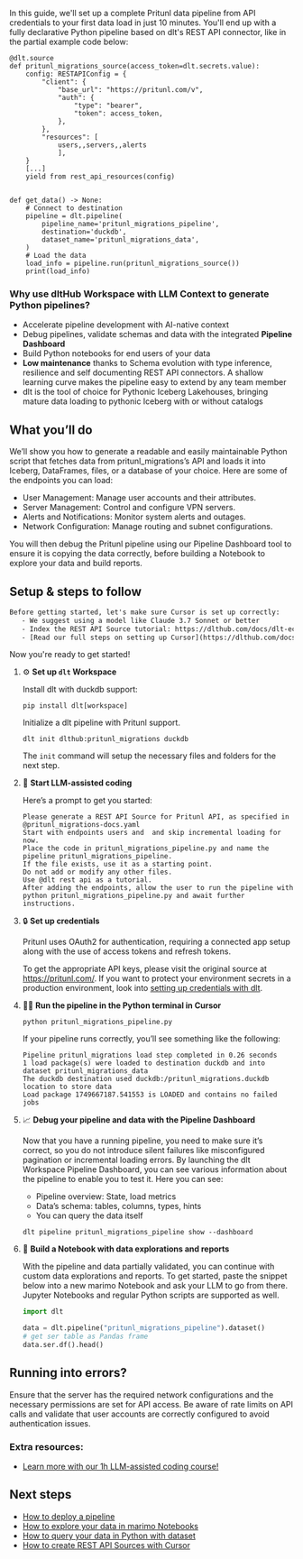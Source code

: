 In this guide, we'll set up a complete Pritunl data pipeline from API credentials to your first data load in just 10 minutes. You'll end up with a fully declarative Python pipeline based on dlt's REST API connector, like in the partial example code below:

```python-outcome
@dlt.source
def pritunl_migrations_source(access_token=dlt.secrets.value):
    config: RESTAPIConfig = {
        "client": {
            "base_url": "https://pritunl.com/v",
            "auth": {
                "type": "bearer",
                "token": access_token,
            },
        },
        "resources": [
            users,,servers,,alerts
            ],
    }
    [...]
    yield from rest_api_resources(config)


def get_data() -> None:
    # Connect to destination
    pipeline = dlt.pipeline(
        pipeline_name='pritunl_migrations_pipeline',
        destination='duckdb',
        dataset_name='pritunl_migrations_data', 
    )
    # Load the data
    load_info = pipeline.run(pritunl_migrations_source())
    print(load_info) 
```

### Why use dltHub Workspace with LLM Context to generate Python pipelines?

- Accelerate pipeline development with AI-native context
- Debug pipelines, validate schemas and data with the integrated **Pipeline Dashboard**
- Build Python notebooks for end users of your data
- **Low maintenance** thanks to Schema evolution with type inference, resilience and self documenting REST API connectors. A shallow learning curve makes the pipeline easy to extend by any team member
- dlt is the tool of choice for Pythonic Iceberg Lakehouses, bringing mature data loading to pythonic Iceberg with or without catalogs

## What you’ll do

We’ll show you how to generate a readable and easily maintainable Python script that fetches data from pritunl_migrations’s API and loads it into Iceberg, DataFrames, files, or a database of your choice. Here are some of the endpoints you can load:

- User Management: Manage user accounts and their attributes.
- Server Management: Control and configure VPN servers.
- Alerts and Notifications: Monitor system alerts and outages.
- Network Configuration: Manage routing and subnet configurations.

You will then debug the Pritunl pipeline using our Pipeline Dashboard tool to ensure it is copying the data correctly, before building a Notebook to explore your data and build reports.

## Setup & steps to follow

```default
Before getting started, let's make sure Cursor is set up correctly:
   - We suggest using a model like Claude 3.7 Sonnet or better
   - Index the REST API Source tutorial: https://dlthub.com/docs/dlt-ecosystem/verified-sources/rest_api/ and add it to context as **@dlt rest api**
   - [Read our full steps on setting up Cursor](https://dlthub.com/docs/dlt-ecosystem/llm-tooling/cursor-restapi#23-configuring-cursor-with-documentation)
```

Now you're ready to get started!

1. ⚙️ **Set up `dlt` Workspace**
    
    Install dlt with duckdb support:
    ```shell
    pip install dlt[workspace]
    ```

    Initialize a dlt pipeline with Pritunl support.
    ```shell
    dlt init dlthub:pritunl_migrations duckdb
    ```

    The `init` command will setup the necessary files and folders for the next step.
    
2. 🤠 **Start LLM-assisted coding**
    
    Here’s a prompt to get you started:
    
    ```prompt
    Please generate a REST API Source for Pritunl API, as specified in @pritunl_migrations-docs.yaml 
    Start with endpoints users and  and skip incremental loading for now. 
    Place the code in pritunl_migrations_pipeline.py and name the pipeline pritunl_migrations_pipeline. 
    If the file exists, use it as a starting point. 
    Do not add or modify any other files. 
    Use @dlt rest api as a tutorial. 
    After adding the endpoints, allow the user to run the pipeline with python pritunl_migrations_pipeline.py and await further instructions.
    ```

    
3. 🔒 **Set up credentials** 
    
    Pritunl uses OAuth2 for authentication, requiring a connected app setup along with the use of access tokens and refresh tokens.
    
    To get the appropriate API keys, please visit the original source at https://pritunl.com/.
    If you want to protect your environment secrets in a production environment, look into [setting up credentials with dlt](https://dlthub.com/docs/walkthroughs/add_credentials).
    
4. 🏃‍♀️ **Run the pipeline in the Python terminal in Cursor**
    
    ```shell
    python pritunl_migrations_pipeline.py
    ```
    
    If your pipeline runs correctly, you’ll see something like the following:
    
    ```shell
    Pipeline pritunl_migrations load step completed in 0.26 seconds
    1 load package(s) were loaded to destination duckdb and into dataset pritunl_migrations_data
    The duckdb destination used duckdb:/pritunl_migrations.duckdb location to store data
    Load package 1749667187.541553 is LOADED and contains no failed jobs
    ```
    
5. 📈 **Debug your pipeline and data with the Pipeline Dashboard**

    Now that you have a running pipeline, you need to make sure it’s correct, so you do not introduce silent failures like misconfigured pagination or incremental loading errors. By launching the dlt Workspace Pipeline Dashboard, you can see various information about the pipeline to enable you to test it. Here you can see:
    - Pipeline overview: State, load metrics
    - Data’s schema: tables, columns, types, hints
    - You can query the data itself
    
    ```shell
    dlt pipeline pritunl_migrations_pipeline show --dashboard
    ```
    
6. 🐍 **Build a Notebook with data explorations and reports**

    With the pipeline and data partially validated, you can continue with custom data explorations and reports. To get started, paste the snippet below into a new marimo Notebook and ask your LLM to go from there. Jupyter Notebooks and regular Python scripts are supported as well.

    
    ```python
    import dlt

   data = dlt.pipeline("pritunl_migrations_pipeline").dataset()
   # get ser table as Pandas frame
   data.ser.df().head()
    ```

## Running into errors?

Ensure that the server has the required network configurations and the necessary permissions are set for API access. Be aware of rate limits on API calls and validate that user accounts are correctly configured to avoid authentication issues.

### Extra resources:

- [Learn more with our 1h LLM-assisted coding course!](https://www.youtube.com/watch?v=GGid70rnJuM)

## Next steps

- [How to deploy a pipeline](https://dlthub.com/docs/walkthroughs/deploy-a-pipeline)
- [How to explore your data in marimo Notebooks](https://dlthub.com/docs/general-usage/dataset-access/marimo)
- [How to query your data in Python with dataset](https://dlthub.com/docs/general-usage/dataset-access/dataset)
- [How to create REST API Sources with Cursor](https://dlthub.com/docs/dlt-ecosystem/llm-tooling/cursor-restapi)